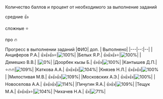 Количество баллов и процент от необходимого за выполнение заданий

средние :+1:

сложные :star:

про :fire: 

Прогресс в выполнении заданий 
|ФИО| доп. | Выполнено|
|---|--:|--|
|Анциферов Р.А.|  :+1::+1::+1::star:|![100%](https://progress-bar.xyz/100/?title=зчт)|
|Белых Я.Р.|  :+1::+1::+1::star:|![100%](https://progress-bar.xyz/100/?title=зчт)|
|Демешко В.В.|  |![0%](https://progress-bar.xyz/0/?title=-8&color=ff0000)|
|Доорбек кызы Б.|  :+1::+1:|![100%](https://progress-bar.xyz/100/?title=зчт)|
|Кантышев Д.П.|  :star::fire::fire:|![109%](https://progress-bar.xyz/109/?title=зчт)|
|Каткова А.А.|  :+1::+1::+1:|![104%](https://progress-bar.xyz/104/?title=зчт)|
|Князев Н.Л.|  :+1::+1::+1:|![100%](https://progress-bar.xyz/100/?title=зчт)|
|Милостивая М.В.|  :+1::+1::+1:|![109%](https://progress-bar.xyz/109/?title=зчт)|
|Московских А.Э.|  :+1::+1::+1:|![100%](https://progress-bar.xyz/100/?title=зчт)|
|Новоселова А.А.|  :+1::+1::+1:|![114%](https://progress-bar.xyz/114/?title=зчт)|
|Пичугин Я.А.|  :+1::+1:|![109%](https://progress-bar.xyz/109/?title=зчт)|
|Тещук М.А.|  :+1::+1::+1::star:|![104%](https://progress-bar.xyz/104/?title=зчт)|
|Чихачев Н.А.|  :+1:|![71%](https://progress-bar.xyz/71/?title=15)|
